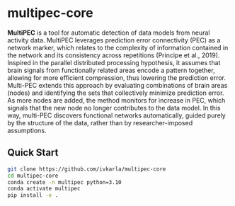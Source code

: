 # multipec-core

**MultiPEC** is a tool for automatic detection of data models from neural activity data. MultiPEC leverages prediction error connectivity (PEC) as a network marker, which relates to the complexity of information contained in the network and its consistency across repetitions ​(Principe et al., 2019)​.
Inspired in the parallel distributed processing hypothesis, it assumes that brain signals from functionally related areas encode a pattern together, allowing for more efficient compression, thus lowering the prediction error. Multi-PEC extends this approach by evaluating combinations of brain areas (nodes) and identifying the sets that collectively minimize prediction error. As more nodes are added, the method monitors for increase in PEC, which signals that the new node no longer contributes to the data model. In this way, multi-PEC discovers functional networks automatically, guided purely by the structure of the data, rather than by researcher-imposed assumptions.


## Quick Start

```bash
git clone https://github.com/ivkarla/multipec-core
cd multipec-core
conda create -n multipec python=3.10
conda activate multipec
pip install -e .